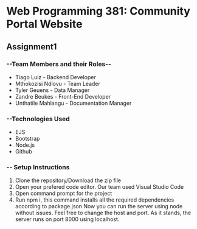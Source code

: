 # Web Programming 381: Community Portal Website
## Assignment1

### --Team Members and their Roles--
* Tiago Luiz - Backend Developer
* Mthokozisi Ndlovu - Team Leader
* Tyler Geuens - Data Manager
* Zandre Beukes - Front-End Developer
* Unthatile Mahlangu - Documentation Manager

### --Technologies Used
* EJS
* Bootstrap
* Node.js
* Github

### -- Setup Instructions 
1. Clone the repository/Download the zip file
2. Open your prefered code editor. Our team used Visual Studio Code
3. Open command prompt for the project
4. Run npm i, this command installs all the required dependencies according to package.json
Now you can run the server using node without issues. Feel free to change the host and port. 
As it stands, the server runs on port 8000 using localhost.


